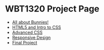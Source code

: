 # WBT1320 Project Page

<ul>
    <li><a href="intro_to_html/imagines/index.html" target="_blank">All about Bunnies!</a></li>
    <li><a href="html5_intro_css\css\images/index.html" target="_blank">HTML5 and Intro to CSS </a></li>
    <li><a href="adv_css/css/images/index.html" target="_blank">Advanced CSS </a></li>
    <li><a href="responsive\css\images\index.html" target="_blank">Responsive Design </a></li>
      <li><a href="final_proj\css\images" target="_blank">Final Project </a></li>
</ul>
